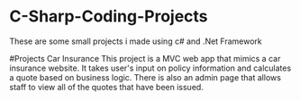 # C-Sharp-Coding-Projects

These are some small projects i made using c# and .Net Framework

#Projects
Car Insurance
This project is a MVC web app that mimics a car insurance website. It takes user's input on policy information
and calculates a quote based on business logic. There is also an admin page that allows
staff to view all of the quotes that have been issued. 